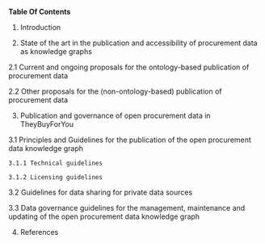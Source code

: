 **Table Of Contents**

1. Introduction

2. State of the art in the publication and accessibility of procurement data as knowledge graphs

  2.1 Current and ongoing proposals for the ontology-based publication of procurement data

  2.2 Other proposals for the (non-ontology-based) publication of procurement data

3. Publication and governance of open procurement data in TheyBuyForYou

  3.1 Principles and Guidelines for the publication of the open procurement data knowledge graph

    3.1.1 Technical guidelines

    3.1.2 Licensing guidelines

  3.2 Guidelines for data sharing for private data sources

  3.3 Data governance guidelines for the management, maintenance and updating of the open procurement data knowledge graph

4. References
